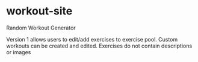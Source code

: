 # workout-site
Random Workout Generator

Version 1 allows users to edit/add exercises to exercise pool. Custom workouts can be created and edited. Exercises do not contain descriptions or images
